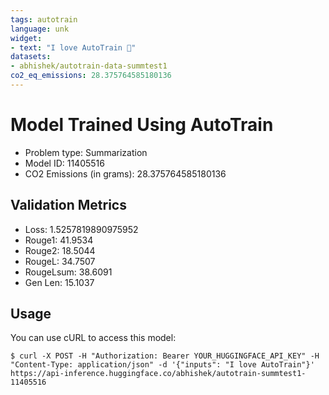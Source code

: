 ```yaml
---
tags: autotrain
language: unk
widget:
- text: "I love AutoTrain 🤗"
datasets:
- abhishek/autotrain-data-summtest1
co2_eq_emissions: 28.375764585180136
---
```


# Model Trained Using AutoTrain

- Problem type: Summarization
- Model ID: 11405516
- CO2 Emissions (in grams): 28.375764585180136

## Validation Metrics

- Loss: 1.5257819890975952
- Rouge1: 41.9534
- Rouge2: 18.5044
- RougeL: 34.7507
- RougeLsum: 38.6091
- Gen Len: 15.1037

## Usage

You can use cURL to access this model:

```
$ curl -X POST -H "Authorization: Bearer YOUR_HUGGINGFACE_API_KEY" -H "Content-Type: application/json" -d '{"inputs": "I love AutoTrain"}' https://api-inference.huggingface.co/abhishek/autotrain-summtest1-11405516
```